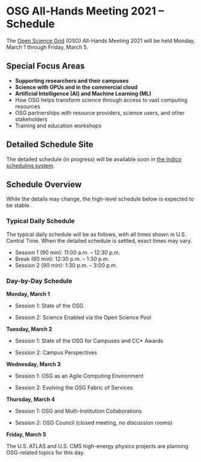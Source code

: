 # OSG All-Hands Meeting 2021 &ndash; Schedule

The [Open Science Grid](https://www.opensciencegrid.org) (OSG) All-Hands Meeting
2021 will be held Monday, March 1 through Friday,
March 5.

## Special Focus Areas

* **Supporting researchers and their campuses**
* **Science with GPUs and in the commercial cloud**
* **Artificial Intelligence (AI) and Machine Learning (ML)**
* How OSG helps transform science through access to vast computing resources
* OSG partnerships with resource providers, science users, and other stakeholders
* Training and education workshops


## Detailed Schedule Site

The detailed schedule (in progress) will be available soon in
[the Indico scheduling system](https://indico.fnal.gov/event/47040/timetable/).

## Schedule Overview

While the details may change, the high-level schedule below is expected to be
stable.

### Typical Daily Schedule

The typical daily schedule will be as follows, with all times shown in
U.S. Central Time.  When the detailed schedule is settled, exact times may vary.

*   Session 1 (90 min): 11:00 a.m. &ndash; 12:30 p.m.
*   Break (60 min): 12:30 p.m. &ndash; 1:30 p.m.
*   Session 2 (90 min): 1:30 p.m. &ndash; 3:00 p.m.


### Day-by-Day Schedule

**Monday, March 1**

*   Session 1: State of the OSG 

*   Session 2: Science Enabled via the Open Science Pool 

**Tuesday, March 2**

*   Session 1: State of the OSG for Campuses and CC* Awards 

*   Session 2:  Campus Perspectives 
    
**Wednesday, March 3**

*   Session 1: OSG as an Agile Computing Environment 

*   Session 2: Evolving the OSG Fabric of Services 

**Thursday, March 4** 

*   Session 1: OSG and Multi-Institution Collaborations 

*   Session 2: OSG Council (closed meeting, no discussion rooms) 


**Friday, March 5**

The U.S. ATLAS and U.S. CMS high-energy physics projects are planning
OSG-related topics for this day.
